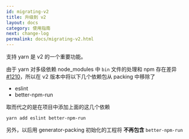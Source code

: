 ```yaml
---
id: migrating-v2
title: 升级到 v2
layout: docs
category: 使用指南
next: change-log
permalink: docs/migrating-v2.html
---
```


支持 yarn 是 v2 的一个重要功能。

由于 yarn 对多级依赖 node_modules 中 `bin` 文件的处理和 npm 存在差异 [#1210](https://github.com/yarnpkg/yarn/pull/1210)，所以在 v2 版本中将以下几个依赖包从 packing 中移除了

- eslint
- better-npm-run

取而代之的是在项目中添加上面的这几个依赖

```
yarn add eslint better-npm-run
```

另外，以后用 generator-packing 初始化的工程将 **不再包含** `better-npm-run`
